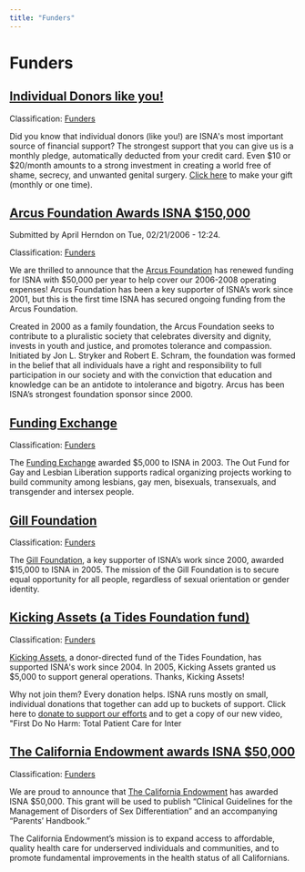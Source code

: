 ```yaml
---
title: "Funders"
---
```


# Funders

[Individual Donors like you!][2]
--------------------------------

Classification: [Funders][3]

Did you know that individual donors (like you!) are ISNA's most important source of financial support? The strongest support that you can give us is a monthly pledge, automatically deducted from your credit card. Even $10 or $20/month amounts to a strong investment in creating a world free of shame, secrecy, and unwanted genital surgery. [Click here][4] to make your gift (monthly or one time).

[Arcus Foundation Awards ISNA $150,000][5]
------------------------------------------

Submitted by April Herndon on Tue, 02/21/2006 - 12:24.

Classification: [Funders][6]

We are thrilled to announce that the [Arcus Foundation][7] has renewed funding for ISNA with $50,000 per year to help cover our 2006-2008 operating expenses! Arcus Foundation has been a key supporter of ISNA’s work since 2001, but this is the first time ISNA has secured ongoing funding from the Arcus Foundation.

Created in 2000 as a family foundation, the Arcus Foundation seeks to contribute to a pluralistic society that celebrates diversity and dignity, invests in youth and justice, and promotes tolerance and compassion. Initiated by Jon L. Stryker and Robert E. Schram, the foundation was formed in the belief that all individuals have a right and responsibility to full participation in our society and with the conviction that education and knowledge can be an antidote to intolerance and bigotry. Arcus has been ISNA’s strongest foundation sponsor since 2000.

[Funding Exchange][8]
---------------------

Classification: [Funders][9]

The [Funding Exchange][10] awarded $5,000 to ISNA in 2003. The Out Fund for Gay and Lesbian Liberation supports radical organizing projects working to build community among lesbians, gay men, bisexuals, transexuals, and transgender and intersex people.

[Gill Foundation][11]
---------------------

Classification: [Funders][12]

The [Gill Foundation][13], a key supporter of ISNA’s work since 2000, awarded $15,000 to ISNA in 2005. The mission of the Gill Foundation is to secure equal opportunity for all people, regardless of sexual orientation or gender identity.

[Kicking Assets (a Tides Foundation fund)][14]
----------------------------------------------

Classification: [Funders][15]

[Kicking Assets][16], a donor-directed fund of the Tides Foundation, has supported ISNA's work since 2004. In 2005, Kicking Assets granted us $5,000 to support general operations. Thanks, Kicking Assets!

Why not join them? Every donation helps. ISNA runs mostly on small, individual donations that together can add up to buckets of support. Click here to [donate to support our efforts][17] and to get a copy of our new video, "First Do No Harm: Total Patient Care for Inter

[The California Endowment awards ISNA $50,000][18]
--------------------------------------------------

Classification: [Funders][19]

We are proud to announce that [The California Endowment][20] has awarded ISNA $50,000. This grant will be used to publish “Clinical Guidelines for the Management of Disorders of Sex Differentiation” and an accompanying “Parents’ Handbook.”

The California Endowment’s mission is to expand access to affordable, quality health care for underserved individuals and communities, and to promote fundamental improvements in the health status of all Californians.


[1]: /about
[2]: /node/588
[3]: /about/funders
[4]: /donate
[5]: /node/679
[6]: /about/funders
[7]: http://www.arcusfoundation.org
[8]: /node/590
[9]: /about/funders
[10]: http://www.fex.org
[11]: /node/589
[12]: /about/funders
[13]: http://www.gillfoundation.org
[14]: /node/587
[15]: /about/funders
[16]: http://www.google.com/search?q=kicking+assets+tides+foundation&ie=UTF-8&oe=UTF-8
[17]: /donate
[18]: /node/894
[19]: /about/funders
[20]: http://www.calendow.org/
